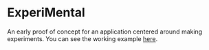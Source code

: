 # ExperiMental

An early proof of concept for an application centered around making experiments. You can see the working example [here](http://akowal.net/wip/experimental).

